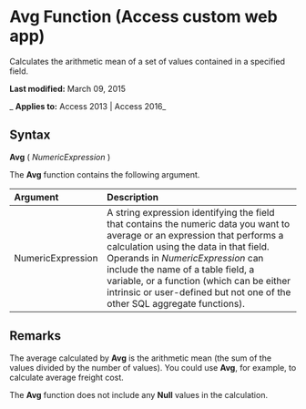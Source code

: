 
# Avg Function (Access custom web app)
Calculates the arithmetic mean of a set of values contained in a specified field.

 **Last modified:** March 09, 2015

 _ **Applies to:** Access 2013 | Access 2016_

## Syntax

 **Avg** ( _NumericExpression_ )

The  **Avg** function contains the following argument.



|**Argument**|**Description**|
|:-----|:-----|
|NumericExpression|A string expression identifying the field that contains the numeric data you want to average or an expression that performs a calculation using the data in that field. Operands in  _NumericExpression_ can include the name of a table field, a variable, or a function (which can be either intrinsic or user-defined but not one of the other SQL aggregate functions).|

## Remarks

The average calculated by  **Avg** is the arithmetic mean (the sum of the values divided by the number of values). You could use **Avg**, for example, to calculate average freight cost.

The  **Avg** function does not include any **Null** values in the calculation.

